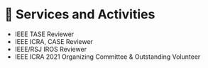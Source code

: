 # 🏫 Services and Activities
- IEEE TASE Reviewer
- IEEE ICRA, CASE Reviewer
- IEEE/RSJ IROS Reviewer
- IEEE ICRA 2021 Organizing Committee & Outstanding Volunteer
